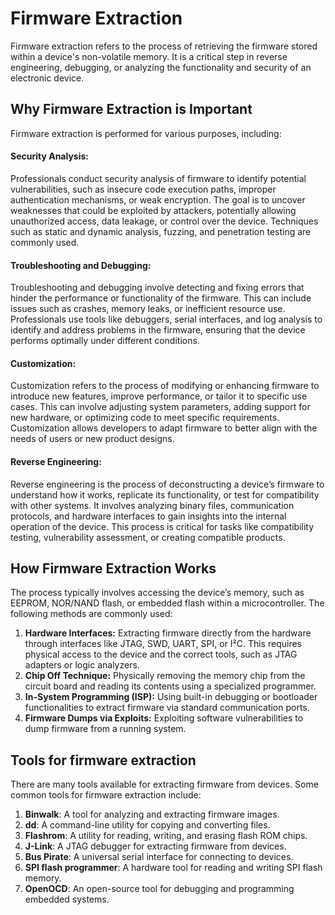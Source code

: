 # Firmware Extraction

Firmware extraction refers to the process of retrieving the firmware stored within a device's non-volatile memory. It is a critical step in reverse engineering, debugging, or analyzing the functionality and security of an electronic device. 

## Why Firmware Extraction is Important
Firmware extraction is performed for various purposes, including:

#### Security Analysis:
Professionals conduct security analysis of firmware to identify potential vulnerabilities, such as insecure code execution paths, improper authentication mechanisms, or weak encryption. The goal is to uncover weaknesses that could be exploited by attackers, potentially allowing unauthorized access, data leakage, or control over the device. Techniques such as static and dynamic analysis, fuzzing, and penetration testing are commonly used.

#### Troubleshooting and Debugging:
Troubleshooting and debugging involve detecting and fixing errors that hinder the performance or functionality of the firmware. This can include issues such as crashes, memory leaks, or inefficient resource use. Professionals use tools like debuggers, serial interfaces, and log analysis to identify and address problems in the firmware, ensuring that the device performs optimally under different conditions.

#### Customization:
Customization refers to the process of modifying or enhancing firmware to introduce new features, improve performance, or tailor it to specific use cases. This can involve adjusting system parameters, adding support for new hardware, or optimizing code to meet specific requirements. Customization allows developers to adapt firmware to better align with the needs of users or new product designs.

#### Reverse Engineering:
Reverse engineering is the process of deconstructing a device’s firmware to understand how it works, replicate its functionality, or test for compatibility with other systems. It involves analyzing binary files, communication protocols, and hardware interfaces to gain insights into the internal operation of the device. This process is critical for tasks like compatibility testing, vulnerability assessment, or creating compatible products.

## How Firmware Extraction Works
The process typically involves accessing the device’s memory, such as EEPROM, NOR/NAND flash, or embedded flash within a microcontroller. The following methods are commonly used:

1. **Hardware Interfaces:** Extracting firmware directly from the hardware through interfaces like JTAG, SWD, UART, SPI, or I²C. This requires physical access to the device and the correct tools, such as JTAG adapters or logic analyzers.
2. **Chip Off Technique:** Physically removing the memory chip from the circuit board and reading its contents using a specialized programmer.
3. **In-System Programming (ISP):** Using built-in debugging or bootloader functionalities to extract firmware via standard communication ports.
4. **Firmware Dumps via Exploits:** Exploiting software vulnerabilities to dump firmware from a running system.

## Tools for firmware extraction

There are many tools available for extracting firmware from devices. Some common tools for firmware extraction include:

1. **Binwalk**: A tool for analyzing and extracting firmware images.
2. **dd**: A command-line utility for copying and converting files.
3. **Flashrom**: A utility for reading, writing, and erasing flash ROM chips.
4. **J-Link**: A JTAG debugger for extracting firmware from devices.
5. **Bus Pirate**: A universal serial interface for connecting to devices.
6. **SPI flash programmer**: A hardware tool for reading and writing SPI flash memory.
7. **OpenOCD**: An open-source tool for debugging and programming embedded systems.
